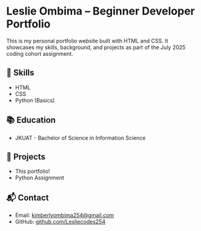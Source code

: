# Leslie Ombima – Beginner Developer Portfolio

This is my personal portfolio website built with HTML and CSS. It showcases my skills, background, and projects as part of the July 2025 coding cohort assignment.

## 🔧 Skills
- HTML
- CSS
- Python (Basics)

## 📚 Education
- JKUAT - Bachelor of Science in Information Science

## 🚀 Projects
-  This portfolio!
- Python Assignment

## 📬 Contact
- Email: kimberlyombima254@gmail.com
- GitHub: [github.com/Lesliecodes254](https://github.com/Lesliecodes254)
